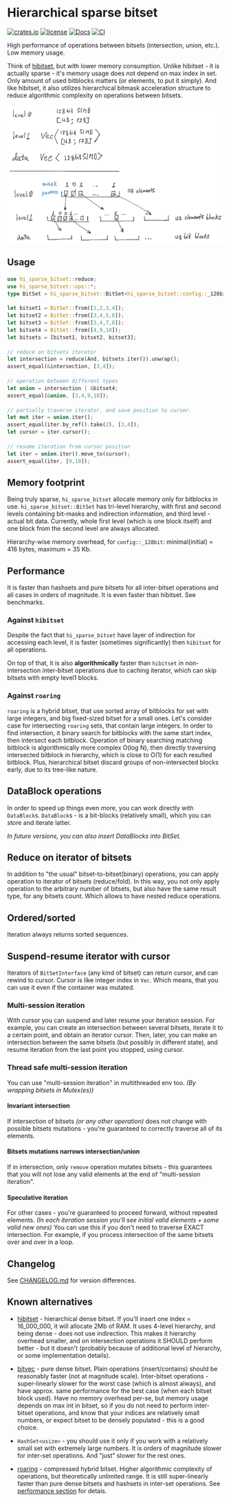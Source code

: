 # Hierarchical sparse bitset

[![crates.io](https://img.shields.io/crates/v/hi_sparse_bitset.svg)](https://crates.io/crates/hi_sparse_bitset)
[![license](https://img.shields.io/badge/license-Apache--2.0_OR_MIT-blue?style=flat-square)](#license)
[![Docs](https://docs.rs/hi_sparse_bitset/badge.svg)](https://docs.rs/hi_sparse_bitset)
[![CI](https://github.com/tower120/hi_sparse_bitset/actions/workflows/ci.yml/badge.svg?branch=main)](https://github.com/tower120/hi_sparse_bitset/actions/workflows/ci.yml)

High performance of operations between bitsets (intersection, union, etc.).
Low memory usage.

Think of [hibitset](https://crates.io/crates/hibitset), but with lower memory consumption.
Unlike hibitset - it is actually sparse - it's memory usage does not depend on max index in set.
Only amount of used bitblocks matters (or elements, to put it simply).
And like hibitset, it also utilizes hierarchical bitmask acceleration structure to reduce
algorithmic complexity on operations between bitsets.

<picture>
  <source srcset="https://github.com/tower120/hi_sparse_bitset/raw/main/doc/hisparsebitset-dark-50.png" media="(prefers-color-scheme: dark)">
  <source srcset="https://github.com/tower120/hi_sparse_bitset/raw/main/doc/hisparsebitset-50.png" media="(prefers-color-scheme: light)">
  <img src="https://github.com/tower120/hi_sparse_bitset/raw/main/doc/hisparsebitset-bg-white-50.png">
</picture>

## Usage 

```rust
use hi_sparse_bitset::reduce;    
use hi_sparse_bitset::ops::*;
type BitSet = hi_sparse_bitset::BitSet<hi_sparse_bitset::config::_128bit>;

let bitset1 = BitSet::from([1,2,3,4]);
let bitset2 = BitSet::from([3,4,5,6]);
let bitset3 = BitSet::from([3,4,7,8]);
let bitset4 = BitSet::from([4,9,10]);
let bitsets = [bitset1, bitset2, bitset3];

// reduce on bitsets iterator
let intersection = reduce(And, bitsets.iter()).unwrap();
assert_equal(&intersection, [3,4]);

// operation between different types
let union = intersection | &bitset4;
assert_equal(&union, [3,4,9,10]);

// partially traverse iterator, and save position to cursor.
let mut iter = union.iter();
assert_equal(iter.by_ref().take(2), [3,4]);
let cursor = iter.cursor();

// resume iteration from cursor position
let iter = union.iter().move_to(cursor);
assert_equal(iter, [9,10]);
```

## Memory footprint

Being truly sparse, `hi_sparse_bitset` allocate memory only for bitblocks in use.
`hi_sparse_bitset::BitSet` has tri-level hierarchy, with first and second levels
containing bit-masks and indirection information, and third level - actual bit data.
Currently, whole first level (which is one block itself) and one block from the
second level are always allocated.

Hierarchy-wise memory overhead, for `config::_128bit`:
minimal(initial) = 416 bytes, maximum = 35 Kb.

## Performance

It is faster than hashsets and pure bitsets for all inter-bitset operations
and all cases in orders of magnitude. It is even faster than 
hibitset. See benchmarks.

### Against `hibitset`

Despite the fact that `hi_sparse_bitset` have layer of indirection for accessing
each level, it is faster (sometimes significantly) then `hibitset` for all operations.

On top of that, it is also **algorithmically** faster than `hibitset` in 
non-intersection inter-bitset operations due to caching iterator, which
can skip bitsets with empty level1 blocks. 

### Against `roaring`

`roaring` is a hybrid bitset, that use sorted array of bitblocks for set with large integers,
and big fixed-sized bitset for a small ones.
Let's consider case for intersecting `roaring` sets, that contain large integers.
In order to find intersection, it binary search for bitblocks with the same start index,
then intersect each bitblock. Operation of binary searching matching bitblock 
is algorithmically more complex O(log N), then directly traversing intersected 
bitblock in hierarchy, which is close to O(1) for each resulted bitblock.
Plus, hierarchical bitset discard groups of non-intersected blocks
early, due to its tree-like nature.

## DataBlock operations

In order to speed up things even more, you can work directly with
`DataBlock`s. `DataBlock`s - is a bit-blocks (relatively small), 
which you can store and iterate latter.

_In future versions, you can also insert DataBlocks into BitSet._

## Reduce on iterator of bitsets

In addition to "the usual" bitset-to-bitset(binary) operations,
you can apply operation to iterator of bitsets (reduce/fold).
In this way, you not only apply operation to the arbitrary
number of bitsets, but also have the same result type,
for any bitsets count. Which allows to have nested reduce
operations.

## Ordered/sorted

Iteration always returns sorted sequences.

## Suspend-resume iterator with cursor

Iterators of `BitSetInterface` (any kind of bitset) can return cursor, 
and can rewind to cursor. Cursor is like integer index in `Vec`.
Which means, that you can use it even if the container was mutated.

### Multi-session iteration

With cursor you can suspend and later resume your iteration 
session. For example, you can create an intersection between several bitsets, iterate it
to a certain point, and obtain an iterator cursor. Then, later,
you can make an intersection between the same bitsets (but possibly in different state),
and resume iteration from the last point you stopped, using cursor.

### Thread safe multi-session iteration

You can use "multi-session iteration" in multithreaded env too.
_(By wrapping bitsets in Mutex(es))_

#### Invariant intersection

If intersection of bitsets _(or any other operation)_ does not change with possible 
bitsets mutations - you're guaranteed to correctly traverse all of its elements.

#### Bitsets mutations narrows intersection/union

If in intersection, only `remove` operation mutates bitsets - this guarantees 
that you will not lose any valid elements at the end of "multi-session iteration".

#### Speculative iteration

For other cases - you're guaranteed to proceed forward, without repeated elements.
_(In each iteration session you'll see initial valid elements + some valid new ones)_
You can use this if you don't need to traverse EXACT intersection. For example, if you
process intersection of the same bitsets over and over in a loop.

## Changelog

See [CHANGELOG.md](CHANGELOG.md) for version differences.

## Known alternatives

* [hibitset](https://crates.io/crates/hibitset) - hierarchical dense bitset. 
    If you'll insert one index = 16_000_000, it will allocate 2Mb of RAM. 
    It uses 4-level hierarchy, and being dense - does not use indirection.
    This makes it hierarchy overhead smaller, and on intersection operations it SHOULD perform
    better - but it doesn't (probably because of additional level of hierarchy, or some 
    implementation details).

* [bitvec](https://crates.io/crates/bitvec) - pure dense bitset. Plain operations (insert/contains)
    should be reasonably faster (not at magnitude scale).
    Inter-bitset operations - super-linearly slower for the worst case (which is almost always), 
    and have approx. same performance for the best case (when each bitset block used).
    Have no memory overhead per-se, but memory usage depends on max int in bitset, 
    so if you do not need to perform inter-bitset operations,
    and know that your indices are relatively small numbers, or expect bitset to be
    densely populated - this is a good choice.

* `HashSet<usize>` - you should use it only if you work with a relatively small
   set with extremely large numbers. 
   It is orders of magnitude slower for inter-set operations.
   And "just" slower for the rest ones.

*  [roaring](https://crates.io/crates/roaring) - compressed hybrid bitset. 
   Higher algorithmic complexity of operations, but theoretically unlimited range.
   It is still super-linearly faster than pure dense bitsets and hashsets in inter-set
   operations. See [performance section](#against-roaring) for detais.